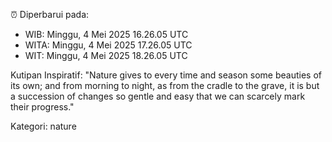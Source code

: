 ⏰ Diperbarui pada:
- WIB: Minggu, 4 Mei 2025 16.26.05 UTC
- WITA: Minggu, 4 Mei 2025 17.26.05 UTC
- WIT: Minggu, 4 Mei 2025 18.26.05 UTC

Kutipan Inspiratif:
"Nature gives to every time and season some beauties of its own; and from morning to night, as from the cradle to the grave, it is but a succession of changes so gentle and easy that we can scarcely mark their progress."


Kategori: nature

